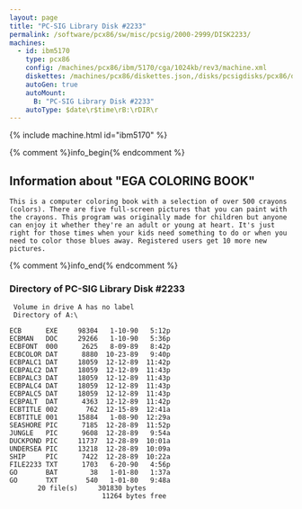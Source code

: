```yaml
---
layout: page
title: "PC-SIG Library Disk #2233"
permalink: /software/pcx86/sw/misc/pcsig/2000-2999/DISK2233/
machines:
  - id: ibm5170
    type: pcx86
    config: /machines/pcx86/ibm/5170/cga/1024kb/rev3/machine.xml
    diskettes: /machines/pcx86/diskettes.json,/disks/pcsigdisks/pcx86/diskettes.json
    autoGen: true
    autoMount:
      B: "PC-SIG Library Disk #2233"
    autoType: $date\r$time\rB:\rDIR\r
---
```


{% include machine.html id="ibm5170" %}

{% comment %}info_begin{% endcomment %}

## Information about "EGA COLORING BOOK"

    This is a computer coloring book with a selection of over 500 crayons
    (colors). There are five full-screen pictures that you can paint with
    the crayons. This program was originally made for children but anyone
    can enjoy it whether they're an adult or young at heart. It's just
    right for those times when your kids need something to do or when you
    need to color those blues away. Registered users get 10 more new
    pictures.
{% comment %}info_end{% endcomment %}


### Directory of PC-SIG Library Disk #2233

     Volume in drive A has no label
     Directory of A:\

    ECB      EXE     98304   1-10-90   5:12p
    ECBMAN   DOC     29266   1-10-90   5:36p
    ECBFONT  000      2625   8-09-89   8:42p
    ECBCOLOR DAT      8880  10-23-89   9:40p
    ECBPALC1 DAT     18059  12-12-89  11:42p
    ECBPALC2 DAT     18059  12-12-89  11:43p
    ECBPALC3 DAT     18059  12-12-89  11:43p
    ECBPALC4 DAT     18059  12-12-89  11:43p
    ECBPALC5 DAT     18059  12-12-89  11:43p
    ECBPALT  DAT      4363  12-12-89  11:42p
    ECBTITLE 002       762  12-15-89  12:41a
    ECBTITLE 001     15884   1-08-90  12:29a
    SEASHORE PIC      7185  12-28-89  11:52p
    JUNGLE   PIC      9608  12-28-89   9:54a
    DUCKPOND PIC     11737  12-28-89  10:01a
    UNDERSEA PIC     13218  12-28-89  10:09a
    SHIP     PIC      7422  12-28-89  10:22a
    FILE2233 TXT      1703   6-20-90   4:56p
    GO       BAT        38   1-01-80   1:37a
    GO       TXT       540   1-01-80   9:48a
           20 file(s)     301830 bytes
                           11264 bytes free

